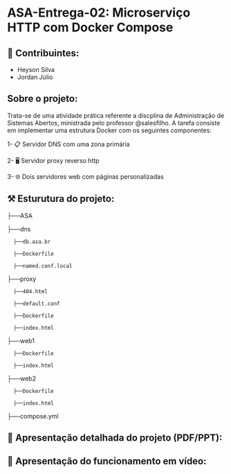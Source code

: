 # ASA-Entrega-02: Microserviço HTTP com Docker Compose 

## 🤝 Contribuintes:
- Heyson Silva 
- Jordan Júlio

## Sobre o projeto:
  Trata-se de uma atividade prática referente a discplina de Administração de Sistemas Abertos, ministrada pelo professor @salesfilho. A tarefa consiste em implementar uma estrutura Docker com os seguintes componentes:
  
  1- 📋 Servidor DNS com uma zona primária

  2- 🖥️ Servidor proxy reverso http 

  3- 🌐 Dois servidores web com páginas personalizadas

## ⚒️ Esturutura do projeto:
├──ASA 

  ├──dns
      
      ├──db.asa.br
      
      ├──Dockerfile
      
      ├──named.conf.local
  ├──proxy 

      ├──404.html

      ├──default.conf

      ├──Dockerfile

      ├──index.html
  ├──web1

      ├──Dockerfile

      ├──index.html
  ├──web2

      ├──Dockerfile

      ├──index.html

  ├──compose.yml
  

## 🐳 Apresentação detalhada do projeto (PDF/PPT):

## 🎥 Apresentação do funcionamento em vídeo: 



  
